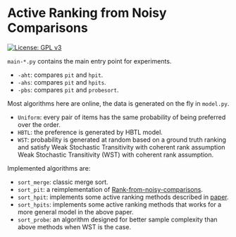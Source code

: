 Active Ranking from Noisy Comparisons    
===

[![License: GPL v3](https://img.shields.io/badge/License-GPLv3-blue.svg)](https://www.gnu.org/licenses/gpl-3.0)

`main-*.py` contains the main entry point for experiments.
* `-aht`: compares `pit` and `hpit`.
* `-ahs`: compares `pit` and `hpits`.
* `-pbs`: compares `pit` and `probesort`.

Most algorithms here are online, the data is generated on the fly in `model.py`. 
* `Uniform`: every pair of items has the same probability of being preferred over the order.
* `HBTL`: the preference is generated by HBTL model.
* `WST`: probability is generated at random based on a ground truth ranking and satisfy
         Weak Stochastic Transitivity with coherent rank assumption Weak Stochastic Transitivity (WST) 
         with coherent rank assumption.


Implemented algorithms are: 
* `sort_merge`: classic merge sort.
* `sort_pit`: a reimplementation of [Rank-from-noisy-comparisons](https://github.com/WenboRen/ranking-from-noisy-comparisons).
* `sort_hpit`: implements some active ranking methods described in [paper][1].
* `sort_hpits`: implements some active ranking methods that works for a more general model in the above paper.
* `sort_probe`: an algorithm designed for better sample complexity than above methods 
when WST is the case.

[1]: https://arxiv.org/abs/2110.04136 "Adaptive Sampling for Heterogeneous Rank Aggregation from Noisy Pairwise Comparisons"
